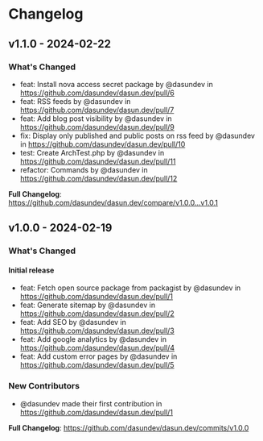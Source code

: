 # Changelog

## v1.1.0 - 2024-02-22

### What's Changed

* feat: Install nova access secret package by @dasundev in https://github.com/dasundev/dasun.dev/pull/6
* feat: RSS feeds by @dasundev in https://github.com/dasundev/dasun.dev/pull/7
* feat: Add blog post visibility by @dasundev in https://github.com/dasundev/dasun.dev/pull/9
* fix: Display only published and public posts on rss feed by @dasundev in https://github.com/dasundev/dasun.dev/pull/10
* test: Create ArchTest.php by @dasundev in https://github.com/dasundev/dasun.dev/pull/11
* refactor: Commands by @dasundev in https://github.com/dasundev/dasun.dev/pull/12

**Full Changelog**: https://github.com/dasundev/dasun.dev/compare/v1.0.0...v1.0.1

## v1.0.0 - 2024-02-19

### What's Changed

#### Initial release

* feat: Fetch open source package from packagist by @dasundev in https://github.com/dasundev/dasun.dev/pull/1
* feat: Generate sitemap by @dasundev in https://github.com/dasundev/dasun.dev/pull/2
* feat: Add SEO by @dasundev in https://github.com/dasundev/dasun.dev/pull/3
* feat: Add google analytics by @dasundev in https://github.com/dasundev/dasun.dev/pull/4
* feat: Add custom error pages by @dasundev in https://github.com/dasundev/dasun.dev/pull/5

### New Contributors

* @dasundev made their first contribution in https://github.com/dasundev/dasun.dev/pull/1

**Full Changelog**: https://github.com/dasundev/dasun.dev/commits/v1.0.0
